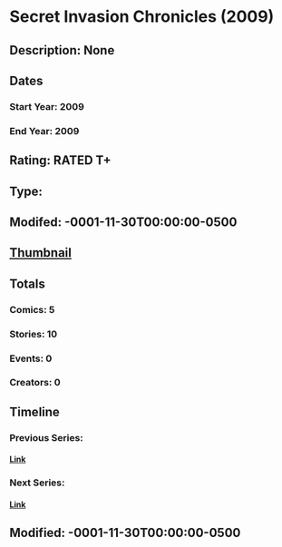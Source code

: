 # Secret Invasion Chronicles (2009)
## Description: None
## Dates
### Start Year: 2009
### End Year: 2009
## Rating: RATED T+
## Type: 
## Modifed: -0001-11-30T00:00:00-0500
## [Thumbnail](http://i.annihil.us/u/prod/marvel/i/mg/a/00/4bb597e9b660f.jpg)
## Totals
### Comics: 5
### Stories: 10
### Events: 0
### Creators: 0
## Timeline
### Previous Series: 
#### [Link]()
### Next Series: 
#### [Link]()
## Modified: -0001-11-30T00:00:00-0500